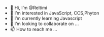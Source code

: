 - 👋 Hi, I’m @Reltimi
- 👀 I’m interested in JavaScript, CCS,Phyton
- 🌱 I’m currently learning Javascript
- 💞️ I’m looking to collaborate on ...
- 📫 How to reach me ...

<!---
Reltimi/Reltimi is a ✨ special ✨ repository because its `README.md` (this file) appears on your GitHub profile.
You can click the Preview link to take a look at your changes.
--->
